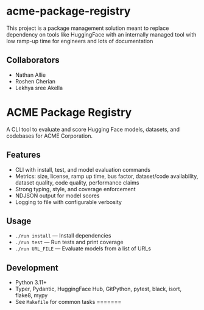 # acme-package-registry
This project is a package management solution meant to replace dependency on tools like HuggingFace with an internally managed tool with low ramp-up time for engineers and lots of documentation

## Collaborators

* Nathan Allie
* Roshen Cherian
* Lekhya sree Akella

# ACME Package Registry

A CLI tool to evaluate and score Hugging Face models, datasets, and codebases for ACME Corporation.

## Features
- CLI with install, test, and model evaluation commands
- Metrics: size, license, ramp up time, bus factor, dataset/code availability, dataset quality, code quality, performance claims
- Strong typing, style, and coverage enforcement
- NDJSON output for model scores
- Logging to file with configurable verbosity

## Usage
- `./run install` — Install dependencies
- `./run test` — Run tests and print coverage
- `./run URL_FILE` — Evaluate models from a list of URLs

## Development
- Python 3.11+
- Typer, Pydantic, HuggingFace Hub, GitPython, pytest, black, isort, flake8, mypy
- See `Makefile` for common tasks
=======